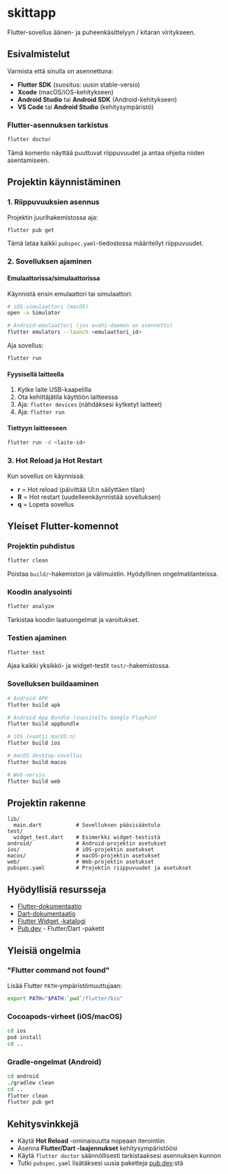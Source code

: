 # skittapp

Flutter-sovellus äänen- ja puheenkäsittelyyn / kitaran viritykseen.

## Esivalmistelut

Varmista että sinulla on asennettuna:
- **Flutter SDK** (suositus: uusin stable-versio)
- **Xcode** (macOS/iOS-kehitykseen)
- **Android Studio** tai **Android SDK** (Android-kehitykseen)
- **VS Code** tai **Android Studio** (kehitysympäristö)

### Flutter-asennuksen tarkistus

```bash
flutter doctor
```

Tämä komento näyttää puuttuvat riippuvuudet ja antaa ohjeita niiden asentamiseen.

## Projektin käynnistäminen

### 1. Riippuvuuksien asennus

Projektin juurihakemistossa aja:

```bash
flutter pub get
```

Tämä lataa kaikki `pubspec.yaml`-tiedostossa määritellyt riippuvuudet.

### 2. Sovelluksen ajaminen

#### Emulaattorissa/simulaattorissa

Käynnistä ensin emulaattori tai simulaattori:

```bash
# iOS-simulaattori (macOS)
open -a Simulator

# Android-emulaattori (jos avahi-daemon on asennettu)
flutter emulators --launch <emulaattori_id>
```

Aja sovellus:

```bash
flutter run
```

#### Fyysisellä laitteella

1. Kytke laite USB-kaapelilla
2. Ota kehittäjätila käyttöön laitteessa
3. Aja: `flutter devices` (nähdäksesi kytketyt laitteet)
4. Aja: `flutter run`

#### Tiettyyn laitteeseen

```bash
flutter run -d <laite-id>
```

### 3. Hot Reload ja Hot Restart

Kun sovellus on käynnissä:
- **r** = Hot reload (päivittää UI:n säilyttäen tilan)
- **R** = Hot restart (uudelleenkäynnistää sovelluksen)
- **q** = Lopeta sovellus

## Yleiset Flutter-komennot

### Projektin puhdistus

```bash
flutter clean
```

Poistaa `build/`-hakemiston ja välimuistin. Hyödyllinen ongelmatilanteissa.

### Koodin analysointi

```bash
flutter analyze
```

Tarkistaa koodin laatuongelmat ja varoitukset.

### Testien ajaminen

```bash
flutter test
```

Ajaa kaikki yksikkö- ja widget-testit `test/`-hakemistossa.

### Sovelluksen buildaaminen

```bash
# Android APK
flutter build apk

# Android App Bundle (suositeltu Google Playhin)
flutter build appbundle

# iOS (vaatii macOS:n)
flutter build ios

# macOS desktop-sovellus
flutter build macos

# Web-versio
flutter build web
```

## Projektin rakenne

```
lib/
  main.dart           # Sovelluksen pääsisääntulo
test/
  widget_test.dart    # Esimerkki widget-testistä
android/              # Android-projektin asetukset
ios/                  # iOS-projektin asetukset
macos/                # macOS-projektin asetukset
web/                  # Web-projektin asetukset
pubspec.yaml          # Projektin riippuvuudet ja asetukset
```

## Hyödyllisiä resursseja

- [Flutter-dokumentaatio](https://docs.flutter.dev/)
- [Dart-dokumentaatio](https://dart.dev/guides)
- [Flutter Widget -katalogi](https://docs.flutter.dev/ui/widgets)
- [Pub.dev](https://pub.dev/) - Flutter/Dart -paketit

## Yleisiä ongelmia

### "Flutter command not found"

Lisää Flutter `PATH`-ympäristömuuttujaan:

```bash
export PATH="$PATH:`pwd`/flutter/bin"
```

### Cocoapods-virheet (iOS/macOS)

```bash
cd ios
pod install
cd ..
```

### Gradle-ongelmat (Android)

```bash
cd android
./gradlew clean
cd ..
flutter clean
flutter pub get
```

## Kehitysvinkkejä

- Käytä **Hot Reload** -ominaisuutta nopeaan iterointiin
- Asenna **Flutter/Dart -laajennukset** kehitysympäristöösi
- Käytä `flutter doctor` säännöllisesti tarkistaaksesi asennuksen kunnon
- Tutki `pubspec.yaml` lisätäksesi uusia paketteja [pub.dev](https://pub.dev/):stä
